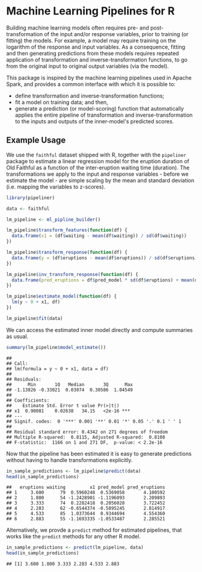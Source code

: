 
<!-- README.md is generated from README.Rmd. Please edit that file -->
Machine Learning Pipelines for R
================================

Building machine learning models often requires pre- and post-transformation of the input and/or response variables, prior to training (or fitting) the models. For example, a model may require training on the logarithm of the response and input variables. As a consequence, fitting and then generating predictions from these models requires repeated application of transformation and inverse-transformation functions, to go from the original input to original output variables (via the model).

This package is inspired by the machine learning pipelines used in Apache Spark, and provides a common interface with which it is possible to:

-   define transformation and inverse-transformation functions;
-   fit a model on training data; and then,
-   generate a prediction (or model-scoring) function that automatically applies the entire pipeline of transformation and inverse-transformation to the inputs and outputs of the inner-model's predicted scores.

Example Usage
-------------

We use the `faithful` dataset shipped with R, together with the `pipeliner` package to estimate a linear regression model for the eruption duration of Old Faithful as a function of the inter-eruption waiting time (duration). The transformations we apply to the input and response variables - before we estimate the model - are simple scaling by the mean and standard deviation (i.e. mapping the variables to z-scores).

``` r
library(pipeliner)

data <- faithful

lm_pipeline <- ml_pipline_builder()

lm_pipeline$transform_features(function(df) { 
  data.frame(x1 = (df$waiting - mean(df$waiting)) / sd(df$waiting))
})

lm_pipeline$transform_response(function(df) {
  data.frame(y = (df$eruptions - mean(df$eruptions)) / sd(df$eruptions))
})

lm_pipeline$inv_transform_response(function(df) { 
  data.frame(pred_eruptions = df$pred_model * sd(df$eruptions) + mean(df$eruptions))
})

lm_pipeline$estimate_model(function(df) { 
  lm(y ~ 0 + x1, df)
})

lm_pipeline$fit(data)
```

We can access the estimated inner model directly and compute summaries as usual.

``` r
summary(lm_pipeline$model_estimate())
```

    ## 
    ## Call:
    ## lm(formula = y ~ 0 + x1, data = df)
    ## 
    ## Residuals:
    ##      Min       1Q   Median       3Q      Max 
    ## -1.13826 -0.33021  0.03074  0.30586  1.04549 
    ## 
    ## Coefficients:
    ##    Estimate Std. Error t value Pr(>|t|)    
    ## x1  0.90081    0.02638   34.15   <2e-16 ***
    ## ---
    ## Signif. codes:  0 '***' 0.001 '**' 0.01 '*' 0.05 '.' 0.1 ' ' 1
    ## 
    ## Residual standard error: 0.4342 on 271 degrees of freedom
    ## Multiple R-squared:  0.8115, Adjusted R-squared:  0.8108 
    ## F-statistic:  1166 on 1 and 271 DF,  p-value: < 2.2e-16

Now that the pipeline has been estimated it is easy to generate predictions without having to handle transformations explicitly.

``` r
in_sample_predictions <- lm_pipeline$predict(data)
head(in_sample_predictions)
```

    ##   eruptions waiting         x1 pred_model pred_eruptions
    ## 1     3.600      79  0.5960248  0.5369058       4.100592
    ## 2     1.800      54 -1.2428901 -1.1196093       2.209893
    ## 3     3.333      74  0.2282418  0.2056028       3.722452
    ## 4     2.283      62 -0.6544374 -0.5895245       2.814917
    ## 5     4.533      85  1.0373644  0.9344694       4.554360
    ## 6     2.883      55 -1.1693335 -1.0533487       2.285521

Alternatively, we provde a `predict` method for estimated pipelines, that works like the `predict` methods for any other R model.

``` r
in_sample_predictions <- predict(lm_pipeline, data)
head(in_sample_predictions)
```

    ## [1] 3.600 1.800 3.333 2.283 4.533 2.883
